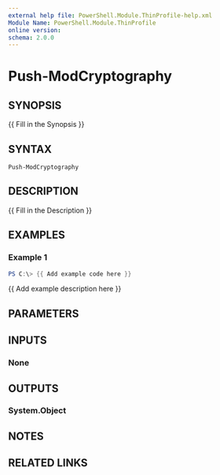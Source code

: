 ```yaml
---
external help file: PowerShell.Module.ThinProfile-help.xml
Module Name: PowerShell.Module.ThinProfile
online version:
schema: 2.0.0
---
```


# Push-ModCryptography

## SYNOPSIS
{{ Fill in the Synopsis }}

## SYNTAX

```
Push-ModCryptography
```

## DESCRIPTION
{{ Fill in the Description }}

## EXAMPLES

### Example 1
```powershell
PS C:\> {{ Add example code here }}
```

{{ Add example description here }}

## PARAMETERS

## INPUTS

### None

## OUTPUTS

### System.Object
## NOTES

## RELATED LINKS
